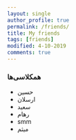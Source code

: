 ```yaml
---
layout: single
author_profile: true
permalink: /friends/
title: My friends
tags: [friends]
modified: 4-10-2019
comments: true
---
```


### همکلاسی‌ها
*  حسین
*   ارسلان
*  سعید
*   رهام
*    smm
*    میثم



